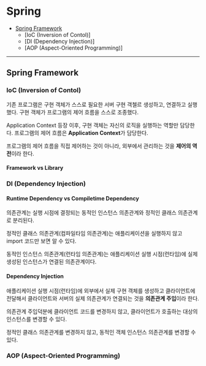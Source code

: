 # Spring

+ [Spring Framework](#spring-framework)
  + [IoC (Inversion of Contol)]
  + [DI (Dependency Injection)]
  + [AOP (Aspect-Oriented Programming)]

***

## Spring Framework

### IoC (Inversion of Contol)

기존 프로그램은 구현 객체가 스스로 필요한 서버 구현 객첼르 생성하고, 연결하고 실행했다. 구현 객체가 프로그램의 제어 흐름을 스스로 조종했다.

Application Context 등장 이후, 구현 객체는 자신의 로직을 실행하는 역할만 담당한다. 프로그램의 제어 흐름은 **Application Context**가 담당한다.

프로그램의 제어 흐름을 직접 제어하는 것이 아니라, 외부에서 관리하는 것을 **제어의 역전**이라 한다.

#### Framework vs Library

### DI (Dependency Injection)

#### Runtime Dependency vs Compiletime Dependency

의존관계는 실행 시점에 결정되는 동적인 인스턴스 의존관계와 정적인 클래스 의존관계로 분리된다.

정적인 클래스 의존관계(컴파일타임 의존관계)는 애플리케이션을 실행하지 않고 import 코드만 보면 알 수 있다.

동적인 인스턴스 의존관계(런타임 의존관계)는 애플리케이션 실행 시점(런타임)에 실제 생성된 인스턴스가 연결된 의존관계이다.

#### Dependency Injection

애플리케이션 실행 시점(런타임)에 외부에서 실제 구현 객체를 생성하고 클라이언트에 전달해서 클라이언트와 서버의 실제 의존관계가 연결되는 것을 **의존관계 주입**이라 한다.

의존관계 주입덕분에 클라이언트 코드를 변경하지 않고, 클라이언트가 호출하는 대상의 인스턴스를 변경할 수 있다.

정적인 클래스 의존관계를 변경하지 않고, 동적인 객체 인스턴스 의존관계를 변경할 수 있다.

### AOP (Aspect-Oriented Programming)
